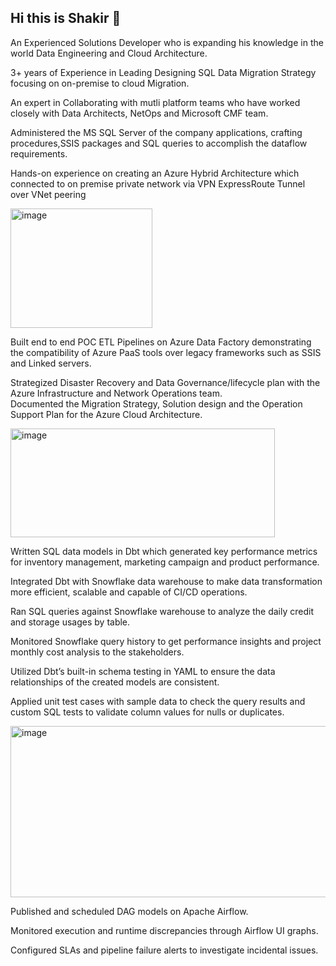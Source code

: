 ## Hi this is Shakir 👋

An Experienced Solutions Developer who is expanding his knowledge in the world Data Engineering and Cloud Architecture.

3+ years of Experience in Leading Designing SQL Data Migration Strategy focusing on on-premise to cloud Migration.

An expert in Collaborating with mutli platform teams who have worked closely with Data Architects, NetOps and Microsoft CMF team.

Administered the MS SQL Server of the company applications, crafting procedures,SSIS packages and SQL queries to accomplish the dataflow requirements.

Hands-on experience on creating an Azure Hybrid Architecture which connected to on premise private network via VPN ExpressRoute Tunnel over VNet peering


<img width="227" height="191" alt="image" src="https://github.com/user-attachments/assets/973078e2-c068-479e-be3f-0e71d9b4977f" />

Built end to end POC ETL Pipelines on Azure Data Factory demonstrating the compatibility of Azure PaaS tools over legacy frameworks such as SSIS and Linked servers.

Strategized Disaster Recovery and Data Governance/lifecycle plan with the Azure Infrastructure and Network Operations team.  
Documented the Migration Strategy, Solution design and the Operation Support Plan for the Azure Cloud Architecture. 


<img width="423" height="174" alt="image" src="https://github.com/user-attachments/assets/957e0bc3-bc83-4159-9298-9d7ef383ebc2" />



Written SQL data models in Dbt which generated key performance metrics for inventory management, marketing campaign and product performance. 

Integrated Dbt with Snowflake data warehouse to make data transformation more efficient, scalable and capable of CI/CD operations.

Ran SQL queries against Snowflake warehouse to analyze the daily credit and storage usages by table. 

Monitored Snowflake query history to get performance insights and project monthly cost analysis to the stakeholders.

Utilized Dbt’s built-in schema testing in YAML to ensure the data relationships of the created models are consistent. 

Applied unit test cases with sample data to check the query results and custom SQL tests to validate column values for nulls or duplicates.  

<img width="600" height="274" alt="image" src="https://github.com/user-attachments/assets/9852a606-e5e9-45f4-a851-7ac52767d309" />


Published and scheduled DAG models on Apache Airflow. 

Monitored execution and runtime discrepancies through Airflow UI graphs. 

Configured SLAs and pipeline failure alerts to investigate incidental issues. 

 
 

